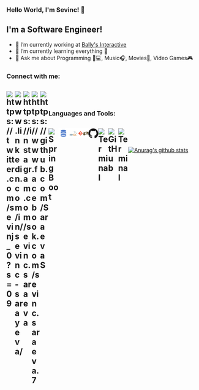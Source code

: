 ### Hello World,  I'm Sevinc! 👋

## I'm a Software Engineer!

- 🔭 I’m currently working at [Bally's Interactive](https://www.ballys.com/home/default.aspx/)
- 🌱 I’m currently learning everything 🎡
- 💬 Ask me about Programming 👩💻, Music🎧, Movies🍿, Video Games🎮


### Connect with me:

[<img align="left" alt="https://twitter.com/sevinj_0?s=09" width="22px" src="https://cdn.jsdelivr.net/npm/simple-icons@v3/icons/twitter.svg" />][twitter]
[<img align="left" alt=" www.linkedin.com/in/sevinc-sarayeva/" width="22px" src="https://cdn.jsdelivr.net/npm/simple-icons@v3/icons/linkedin.svg" />][linkedin]
[<img align="left" alt=" https://instagram.com/sevinc.saraeva" width="22px" src="https://cdn.jsdelivr.net/npm/simple-icons@v3/icons/instagram.svg" />][instagram]
[<img align="left" alt="https://www.facebook.com/sevinc.saraeva.7" width="22px" src="https://cdn.jsdelivr.net/npm/simple-icons@v3/icons/facebook.svg" />][facebook]
[<img align="left" alt="https://github.com/SaraevaS" width="22px" src="https://cdn.jsdelivr.net/npm/simple-icons@v3/icons/github.svg" />][githubp]
<br />
---
### Languages and Tools:

[<img align="left" alt="Spring Boot" width="26px" src="https://www.clipartkey.com/mpngs/m/119-1199352_november-12th-transparent-spring-boot-icon.png" />][spring]
[<img align="left" alt="SQL" width="26px" src="https://raw.githubusercontent.com/github/explore/80688e429a7d4ef2fca1e82350fe8e3517d3494d/topics/sql/sql.png" />][sql]
[<img align="left" alt="MySQL" width="26px" src="https://raw.githubusercontent.com/github/explore/80688e429a7d4ef2fca1e82350fe8e3517d3494d/topics/mysql/mysql.png" />][mysql]
[<img align="left" alt="Git" width="26px" src="https://raw.githubusercontent.com/github/explore/80688e429a7d4ef2fca1e82350fe8e3517d3494d/topics/git/git.png" />][git]
[<img align="left" alt="GitHub" width="26px" src="https://raw.githubusercontent.com/github/explore/78df643247d429f6cc873026c0622819ad797942/topics/github/github.png" />][github]
[<img align="left" alt="Terminal" width="26px" src="https://fiverr-res.cloudinary.com/images/q_auto,f_auto/gigs/115418336/original/f86ed785397b4f16ac357c3a186fc157fada48f9/make-restful-apis-in-python.png" />][rest]
[<img align="left" alt="GitHub" width="26px" src="https://stackjava.com/wp-content/uploads/2017/12/spring-mvc-logo.png" />][mvc]
[<img align="left" alt="Terminal" width="26px" src="https://design.jboss.org/hibernate/logo/final/hibernate_logo_whitebkg_stacked.svg" />][hibernate]
---
<br>
<br>

[![Anurag's github stats](https://github-readme-stats.vercel.app/api?username=sarayevaSevinc)](https://github.com/sarayevaSevinc/github-readme-stats)
<br>
<br>

[spring]: https://spring.io/projects/spring-boot
[sql]: http://www.sqlcourse.com/
[mysql]: https://www.mysql.com/
[git]: https://git-scm.com/
[github]: https://github.com/
[rest]: https://restfulapi.net/
[mvc]: https://docs.spring.io/
[hibernate]:https://hibernate.org/
[ubuntu]:https://ubuntu.com/
[twitter]: https://twitter.com/sevinj_0?s=09
[youtube]: https://youtube.com/codeSTACKr
[instagram]: https://instagram.com/sevinc.saraeva
[linkedin]: www.linkedin.com/in/sevinc-sarayeva/
[githubp]:https://github.com/SaraevaS
[facebook]:https://www.facebook.com/sevinc.saraeva.7
